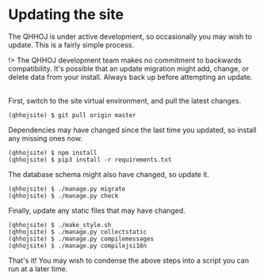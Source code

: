 # Updating the site

The QHHOJ is under active development, so occasionally you may wish to update. This is a fairly simple process.

!>  The QHHOJ development team makes no commitment to backwards compatibility. It's possible that an update migration
    might add, change, or delete data from your install. Always back up before attempting an update. <br> <br>

First, switch to the site virtual environment, and pull the latest changes.

```
(qhhojsite) $ git pull origin master
```

Dependencies may have changed since the last time you updated, so install any missing ones now.

```
(qhhojsite) $ npm install
(qhhojsite) $ pip3 install -r requirements.txt
```

The database schema might also have changed, so update it.

```
(qhhojsite) $ ./manage.py migrate
(qhhojsite) $ ./manage.py check
```

Finally, update any static files that may have changed.

```
(qhhojsite) $ ./make_style.sh
(qhhojsite) $ ./manage.py collectstatic
(qhhojsite) $ ./manage.py compilemessages
(qhhojsite) $ ./manage.py compilejsi18n
```

That's it! You may wish to condense the above steps into a script you can run at a later time.
